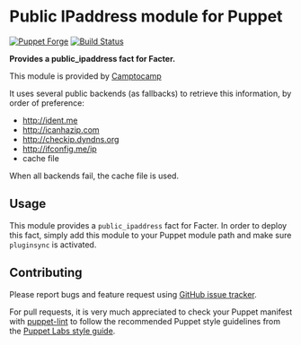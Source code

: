 # Public IPaddress module for Puppet

[![Puppet Forge](http://img.shields.io/puppetforge/v/camptocamp/public_ipaddress.svg)](https://forge.puppetlabs.com/camptocamp/public_ipaddress)
[![Build Status](https://travis-ci.org/camptocamp/puppet-public_ipaddress.png?branch=master)](https://travis-ci.org/camptocamp/puppet-public_ipaddress)

**Provides a public_ipaddress fact for Facter.**

This module is provided by [Camptocamp](http://www.camptocamp.com/)

It uses several public backends (as fallbacks) to retrieve this information, by order of preference:

* http://ident.me
* http://icanhazip.com
* http://checkip.dyndns.org
* http://ifconfig.me/ip
* cache file

When all backends fail, the cache file is used.

## Usage

This module provides a `public_ipaddress` fact for Facter. In order to deploy this fact, simply add this module to your Puppet module path and make sure `pluginsync` is activated.

## Contributing

Please report bugs and feature request using [GitHub issue
tracker](https://github.com/camptocamp/puppet-public_ipaddress/issues).

For pull requests, it is very much appreciated to check your Puppet manifest
with [puppet-lint](https://github.com/camptocamp/puppet-public_ipaddress/issues) to follow the recommended Puppet style guidelines from the
[Puppet Labs style guide](http://docs.puppetlabs.com/guides/style_guide.html).
